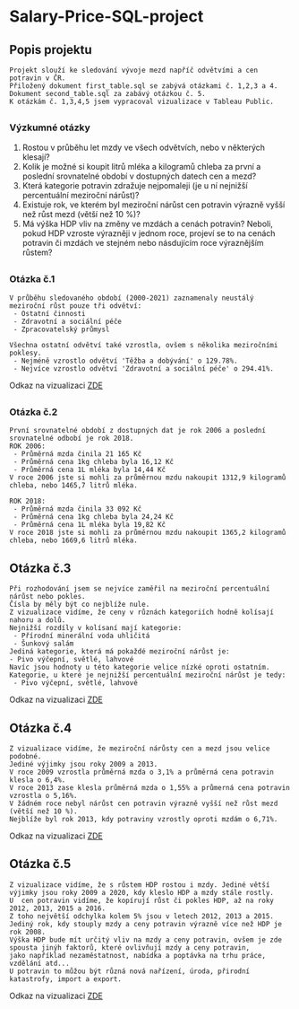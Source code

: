 # Salary-Price-SQL-project

## Popis projektu
```
Projekt slouží ke sledování vývoje mezd napříč odvětvími a cen potravin v ČR.
Přiložený dokument first_table.sql se zabývá otázkami č. 1,2,3 a 4.
Dokument second_table.sql za zabávý otázkou č. 5.
K otázkám č. 1,3,4,5 jsem vypracoval vizualizace v Tableau Public.
```
##
### Výzkumné otázky

1. Rostou v průběhu let mzdy ve všech odvětvích, nebo v některých klesají?
2. Kolik je možné si koupit litrů mléka a kilogramů chleba za první a poslední srovnatelné období v dostupných datech cen a mezd?
3. Která kategorie potravin zdražuje nejpomaleji (je u ní nejnižší percentuální meziroční nárůst)?
4. Existuje rok, ve kterém byl meziroční nárůst cen potravin výrazně vyšší než růst mezd (větší než 10 %)?
5. Má výška HDP vliv na změny ve mzdách a cenách potravin? Neboli, pokud HDP vzroste výrazněji v jednom roce, projeví se to na cenách potravin či mzdách ve stejném nebo násdujícím roce výraznějším růstem?
##

### Otázka č.1
```
V průběhu sledovaného období (2000-2021) zaznamenaly neustálý meziroční růst pouze tři odvětví:
 - Ostatní činnosti
 - Zdravotní a sociální péče
 - Zpracovatelský průmysl
 
Všechna ostatní odvětví také vzrostla, ovšem s několika meziročními poklesy.
 - Nejméně vzrostlo odvětví 'Těžba a dobývání' o 129.78%.
 - Nejvíce vzrostlo odvětví 'Zdravotní a sociální péče' o 294.41%.
```
Odkaz na vizualizaci [ZDE](https://public.tableau.com/views/Mzdy2000-2021/VvojmezdOtzka_1?:language=en-US&:display_count=n&:origin=viz_share_link)
##

### Otázka č.2
```
První srovnatelné období z dostupných dat je rok 2006 a poslední srovnatelné odbobí je rok 2018.
ROK 2006:
 - Průměrná mzda činila 21 165 Kč
 - Průměrná cena 1kg chleba byla 16,12 Kč
 - Průměrná cena 1L mléka byla 14,44 Kč
V roce 2006 jste si mohli za průměrnou mzdu nakoupit 1312,9 kilogramů chleba, nebo 1465,7 litrů mléka.

ROK 2018:
 - Průměrná mzda činila 33 092 Kč
 - Průměrná cena 1kg chleba byla 24,24 Kč
 - Průměrná cena 1L mléka byla 19,82 Kč
V roce 2018 jste si mohli za průměrnou mzdu nakoupit 1365,2 kilogramů chleba, nebo 1669,6 litrů mléka.
```
##

## Otázka č.3
```
Při rozhodování jsem se nejvíce zaměřil na meziroční percentuální nárůst nebo pokles.
Čísla by měly být co nejblíže nule.
Z vizualizace vidíme, že ceny v různách kategoriích hodně kolísají nahoru a dolů.
Nejnižší rozdíly v kolísaní mají kategorie:
 - Přírodní minerální voda uhličitá
 - Šunkový salám
Jediná kategorie, která má pokaždé meziroční nárůst je:
- Pivo výčepní, světlé, lahvové
Navíc jsou hodnoty u této kategorie velice nízké oproti ostatním.
Kategorie, u které je nejnižší percentuální meziroční nárůst je tedy:
 - Pivo výčepní, světlé, lahvové
```
Odkaz na vizualizaci [ZDE](https://public.tableau.com/views/Potraviny2006-2018/VvojcenpotravinOtzka_3?:language=en-US&:display_count=n&:origin=viz_share_link)
##

## Otázka č.4
```
Z vizualizace vidíme, že meziroční nárůsty cen a mezd jsou velice podobné.
Jediné výjimky jsou roky 2009 a 2013.
V roce 2009 vzrostla průměrná mzda o 3,1% a průměrná cena potravin klesla o 6,4%.
V roce 2013 zase klesla průměrná mzda o 1,55% a průmerná cena potravin vzrostla o 5,16%.
V žádném roce nebyl nárůst cen potravin výrazně vyšší než růst mezd (větší než 10 %).
Nejblíže byl rok 2013, kdy potraviny vzrostly oproti mzdám o 6,71%.
```
Odkaz na vizualizaci [ZDE](https://public.tableau.com/views/Mzdypotraviny2006-2018/SrovnnmezdacenpotravinOtzka_4?:language=en-US&:display_count=n&:origin=viz_share_link)
##

## Otázka č.5
```
Z vizualizace vidíme, že s růstem HDP rostou i mzdy. Jediné větší výjimky jsou roky 2009 a 2020, kdy kleslo HDP a mzdy stále rostly.
U  cen potravin vidíme, že kopírují růst či pokles HDP, až na roky 2012, 2013, 2015 a 2016.
Z toho největší odchylka kolem 5% jsou v letech 2012, 2013 a 2015.
Jediný rok, kdy stouply mzdy a ceny potravin výrazně více než HDP je rok 2008.
Výška HDP bude mít určitý vliv na mzdy a ceny potravin, ovšem je zde spousta jinýh faktorů, které ovlivňují mzdy a ceny potravin, 
jako například nezaměstatnost, nabídka a poptávka na trhu práce, vzdělání atd... 
U potravin to můžou být různá nová nařízení, úroda, přirodní katastrofy, import a export.
```
Odkaz na vizualizaci [ZDE](https://public.tableau.com/views/HDPMzdyCeny/HDPMzdyCenyOtzka_5?:language=en-US&:display_count=n&:origin=viz_share_link)
